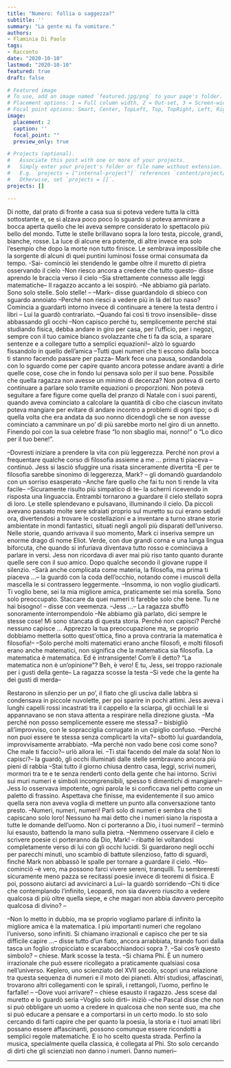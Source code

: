 ```yaml
---
title: "Numero: follia o saggezza?"
subtitle: ''
summary: "La gente mi fa vomitare."
authors:
- Flaminia Di Paolo
tags:
- Racconto
date: "2020-10-10"
lastmod: "2020-10-10"
featured: true
draft: false

# Featured image
# To use, add an image named `featured.jpg/png` to your page's folder.
# Placement options: 1 = Full column width, 2 = Out-set, 3 = Screen-width
# Focal point options: Smart, Center, TopLeft, Top, TopRight, Left, Right, BottomLeft, Bottom, BottomRight
image:
  placement: 2
  caption: ''
  focal_point: ""
  preview_only: true

# Projects (optional).
#   Associate this post with one or more of your projects.
#   Simply enter your project's folder or file name without extension.
#   E.g. `projects = ["internal-project"]` references `content/project/deep-learning/index.md`.
#   Otherwise, set `projects = []`.
projects: []

---
```


Di notte, dal prato di fronte a casa sua si poteva vedere tutta la città sottostante e, se si alzava poco
poco lo sguardo si poteva ammirare a bocca aperta quello che lei aveva sempre considerato lo
spettacolo più bello del mondo. Tutte le stelle brillavano sopra la loro testa, piccole, grandi,
bianche, rosse. La luce di alcune era potente, di altre invece era solo l’esempio che dopo la morte
non tutto finisce. Le sembrava impossibile che la sorgente di alcuni di quei puntini luminosi fosse
ormai consumata da tempo.
-Sai- cominciò lei stendendo le gambe oltre il muretto di pietra osservando il cielo -Non riesco
ancora a credere che tutto questo– disse aprendo le braccia verso il cielo –Sia strettamente connesso
alle leggi matematiche–
Il ragazzo accanto a lei sospirò.
–Ne abbiamo già parlato. Sono solo stelle. Solo stelle! –
–Mark– disse guardandolo di sbieco con sguardo annoiato –Perché non riesci a vedere più in là del
tuo naso? Comincia a guardarti intorno invece di continuare a tenere la testa dentro i libri –
Lui la guardò contrariato.
–Quando fai così ti trovo insensibile– disse abbassando gli occhi –Non capisco perché tu,
semplicemente perché stai studiando fisica, debba andare in giro per casa, per l’ufficio, per i negozi,
sempre con il tuo camice bianco svolazzante che ti fa da scia, a sparare sentenze e a collegare tutto a
semplici equazioni!– alzò lo sguardo fissandolo in quello dell’amica –Tutti quei numeri che ti
escono dalla bocca ti stanno facendo passare per pazza–
Mark fece una pausa, sondandola con lo sguardo come per capire quanto ancora potesse andare
avanti a dirle quelle cose, cose che in fondo lui pensava solo per il suo bene. Possibile che quella
ragazza non avesse un minimo di decenza? Non poteva di certo continuare a parlare solo tramite
equazioni o proporzioni. Non poteva seguitare a fare figure come quella del pranzo di Natale con i
suoi parenti, quando aveva cominciato a calcolare la quantità di cibo che ciascun invitato poteva
mangiare per evitare di andare incontro a problemi di ogni tipo; o di quella volta che era andata da
suo nonno dicendogli che se non avesse cominciato a camminare un po’ di più sarebbe morto nel
giro di un annetto. Finendo poi con la sua celebre frase “Io non sbaglio mai, nonno!” o “Lo dico per
il tuo bene!”.

–Dovresti iniziare a prendere la vita con più leggerezza. Perché non provi a frequentare qualche
corso di filosofia assieme a me … prima ti piaceva – continuò.
Jess si lasciò sfuggire una risata sinceramente divertita –E per te filosofia sarebbe sinonimo di
leggerezza, Mark? – gli domandò guardandolo con un sorriso esasperato –Anche fare quello che fai
tu non ti rende la vita facile–
–Sicuramente risulto più simpatico di te– la schernì ricevendo in risposta una linguaccia.
Entrambi tornarono a guardare il cielo stellato sopra di loro. Le stelle splendevano e pulsavano,
illuminando il cielo. Da piccoli avevano passato molte sere sdraiati proprio sul muretto su cui erano
seduti ora, divertendosi a trovare le costellazioni e a inventare a turno strane storie ambientate in
mondi fantastici, situati negli angoli più disparati dell’universo. Nelle storie, quando arrivava il suo
momento, Mark ci inseriva sempre un enorme drago di nome Eliot. Verde, con due grandi corna e
una lunga lingua biforcuta, che quando si infuriava diventava tutto rosso e cominciava a parlare in
versi. Jess non ricordava di aver mai più riso tanto quanto durante quelle sere con il suo amico.
Dopo qualche secondo il giovane ruppe il silenzio.
–Sarà anche complicata come materia, la filosofia, ma prima ti piaceva …– la guardò con la coda
dell’occhio, notando come i muscoli della mascella le si contrassero leggermente. –Insomma, io non
voglio giudicarti. Ti voglio bene, sei la mia migliore amica, praticamente sei mia sorella. Sono solo
preoccupato. Staccare da quei numeri ti farebbe solo che bene. Tu ne hai bisogno! – disse con
veemenza. –Jess …–
La ragazza sbuffò sonoramente interrompendolo –Ne abbiamo già parlato, dici sempre le stesse
cose! Mi sono stancata di questa storia. Perché non capisci? Perché nessuno capisce ... Apprezzo la
tua preoccupazione ma, se proprio dobbiamo metterla sotto quest&#39;ottica, fino a prova contraria la
matematica è filosofia!–
–Solo perché molti matematici erano anche filosofi, e molti filosofi erano anche matematici, non
significa che la matematica sia filosofia. La matematica è matematica. Ed è intransigente! Com’è il
detto? “La matematica non è un’opinione”? Beh, è vero! E tu, Jess, sei troppo razionale per i gusti
della gente–
La ragazza scosse la testa –Si vede che la gente ha dei gusti di merda–

Restarono in silenzio per un po’, il fiato che gli usciva dalle labbra si condensava in piccole
nuvolette, per poi sparire in pochi attimi. Jess aveva i lunghi capelli rossi incastrati tra il cappello e
la sciarpa, gli occhiali le si appannavano se non stava attenta a respirare nella direzione giusta.
–Ma perché non posso semplicemente essere me stessa? – bisbigliò all’improvviso, con le
sopracciglia corrugate in un cipiglio confuso.
–Perché non puoi essere te stessa senza complicarti la vita?– sbottò lui guardandola,
improvvisamente arrabbiato.
–Ma perché non vado bene così come sono? Che male ti faccio?– urlò allora lei.
–Ti stai facendo del male da sola! Non lo capisci?– la guardò, gli occhi illuminati dalle stelle
sembravano ancora più pieni di rabbia –Stai tutto il giorno chiusa dentro casa, leggi, scrivi numeri,
mormori tra te e te senza renderti conto della gente che hai intorno. Scrivi sui muri numeri e simboli
incomprensibili, spesso ti dimentichi di mangiare!–
Jess lo osservava impotente, ogni parola le si conficcava nel petto come un paletto di frassino.
Aspettava che finisse, ma evidentemente il suo amico quella sera non aveva voglia di mettere un
punto alla conversazione tanto presto.
–Numeri, numeri, numeri! Parli solo di numeri e sembra che ti capiscano solo loro! Nessuno ha mai
detto che i numeri siano la risposta a tutte le domande dell’uomo. Non ci porteranno a Dio, i tuoi
numeri! – terminò lui esausto, battendo la mano sulla pietra.
–Nemmeno osservare il cielo e scrivere poesie ci porteranno da Dio, Mark! – ribatté lei voltandosi
completamente verso di lui con gli occhi lucidi.
Si guardarono negli occhi per parecchi minuti, uno scambio di battute silenzioso, fatto di sguardi,
finché Mark non abbassò le spalle per tornare a guardare il cielo.
–No– cominciò –è vero, ma possono farci vivere sereni, tranquilli. Tu sembreresti sicuramente
meno pazza se recitassi poesie invece di teoremi di fisica. E poi, possono aiutarci ad avvicinarci a
Lui– la guardò sorridendo –Chi ti dice che contemplando l’infinito, Leopardi, non sia davvero
riuscito a vedere qualcosa di più oltre quella siepe, e che magari non abbia davvero percepito
qualcosa di divino? –

–Non lo metto in dubbio, ma se proprio vogliamo parlare di infinito la migliore amica è la
matematica. I più importanti numeri che regolano l’universo, sono infiniti. Si chiamano irrazionali
e capisco che per te sia difficile capire …– disse tutto d’un fiato, ancora arrabbiata, tirando fuori
dalla tasca un foglio stropicciato e scarabocchiandoci sopra ?.
–Sai cos’è questo simbolo? – chiese.
Mark scosse la testa.
–Si chiama Phi. È un numero irrazionale che può essere ricollegato a praticamente qualsiasi cosa
nell’universo. Keplero, uno scienziato del XVII secolo, scoprì una relazione tra questa sequenza di
numeri e il moto dei pianeti. Altri studiosi, affascinati, trovarono altri collegamenti con le spirali, i
rettangoli, l’uomo, perfino le farfalle! –
–Dove vuoi arrivare? – chiese esausto il ragazzo.
Jess scese dal muretto e lo guardò seria –Voglio solo dirti– iniziò –che Pascal disse che non si può
obbligare un uomo a credere in qualcosa che non sente suo, ma che si può educare a pensare e a
comportarsi in un certo modo. Io sto solo cercando di farti capire che per quanto la poesia, la storia
e i tuoi amati libri possano essere affascinanti, possono comunque essere ricondotti a semplici
regole matematiche. E io ho scelto questa strada. Perfino la musica, specialmente quella classica, è
collegata al Phi. Sto solo cercando di dirti che gli scienziati non danno i numeri. Danno numeri–

---

